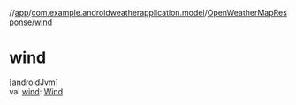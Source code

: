 //[app](../../../index.md)/[com.example.androidweatherapplication.model](../index.md)/[OpenWeatherMapResponse](index.md)/[wind](wind.md)

# wind

[androidJvm]\
val [wind](wind.md): [Wind](../-wind/index.md)
